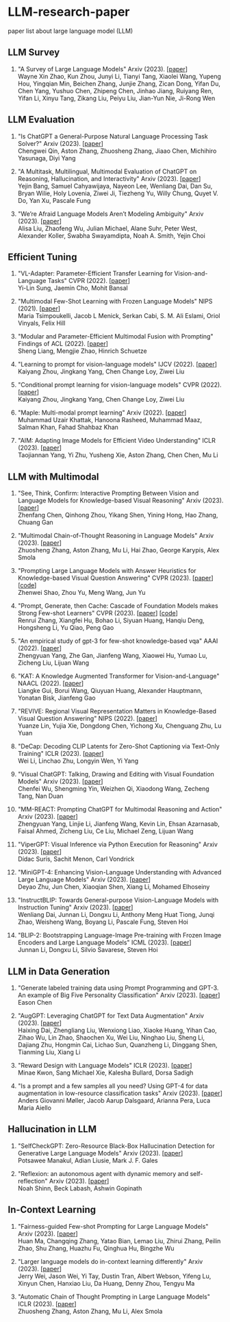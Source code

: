 # LLM-research-paper
paper list about large language model (LLM)

## LLM Survey

1. "A Survey of Large Language Models"
    Arxiv (2023).
    [[paper](https://arxiv.org/abs/2303.18223)] <br />
    Wayne Xin Zhao, Kun Zhou, Junyi Li, Tianyi Tang, Xiaolei Wang, Yupeng Hou, Yingqian Min, Beichen Zhang, Junjie Zhang, Zican Dong, Yifan Du, Chen Yang, Yushuo Chen, Zhipeng Chen, Jinhao Jiang, Ruiyang Ren, Yifan Li, Xinyu Tang, Zikang Liu, Peiyu Liu, Jian-Yun Nie, Ji-Rong Wen

## LLM Evaluation

1. "Is ChatGPT a General-Purpose Natural Language Processing Task Solver?"
    Arxiv (2023).
    [[paper](https://arxiv.org/abs/2302.06476)] <br />
    Chengwei Qin, Aston Zhang, Zhuosheng Zhang, Jiaao Chen, Michihiro Yasunaga, Diyi Yang
  
2. "A Multitask, Multilingual, Multimodal Evaluation of ChatGPT on Reasoning, Hallucination, and Interactivity"
    Arxiv (2023).
    [[paper](https://arxiv.org/abs/2302.04023)] <br />
    Yejin Bang, Samuel Cahyawijaya, Nayeon Lee, Wenliang Dai, Dan Su, Bryan Wilie, Holy Lovenia, Ziwei Ji, Tiezheng Yu, Willy Chung, Quyet V. Do, Yan Xu, Pascale Fung

3. "We’re Afraid Language Models Aren’t Modeling Ambiguity"
    Arxiv (2023).
    [[paper](https://arxiv.org/pdf/2304.14399.pdf)] <br />
    Alisa Liu, Zhaofeng Wu, Julian Michael, Alane Suhr, Peter West, Alexander Koller, Swabha Swayamdipta, Noah A. Smith, Yejin Choi

## Efficient Tuning

1. "VL-Adapter: Parameter-Efficient Transfer Learning for Vision-and-Language Tasks"
    CVPR (2022).
    [[paper](https://arxiv.org/abs/2112.06825)] <br />
    Yi-Lin Sung, Jaemin Cho, Mohit Bansal

2. "Multimodal Few-Shot Learning with Frozen Language Models"
    NIPS (2021).
    [[paper](https://proceedings.neurips.cc/paper/2021/file/01b7575c38dac42f3cfb7d500438b875-Paper.pdf)] <br />
    Maria Tsimpoukelli, Jacob L Menick, Serkan Cabi, S. M. Ali Eslami, Oriol Vinyals, Felix Hill
    

3. "Modular and Parameter-Efficient Multimodal Fusion with Prompting"
    Findings of ACL (2022).
    [[paper](https://aclanthology.org/2022.findings-acl.234/)] <br />
    Sheng Liang, Mengjie Zhao, Hinrich Schuetze

4. "Learning to prompt for vision-language models"
    IJCV (2022).
    [[paper](https://arxiv.org/pdf/2109.01134.pdf)] <br />
    Kaiyang Zhou, Jingkang Yang, Chen Change Loy, Ziwei Liu 
    
5. "Conditional prompt learning for vision-language models"
    CVPR (2022).
    [[paper](https://openaccess.thecvf.com/content/CVPR2022/papers/Zhou_Conditional_Prompt_Learning_for_Vision-Language_Models_CVPR_2022_paper.pdf)] <br />
    Kaiyang Zhou, Jingkang Yang, Chen Change Loy, Ziwei Liu
    
6. "Maple: Multi-modal prompt learning"
    Arxiv (2022).
    [[paper](https://arxiv.org/pdf/2210.03117.pdf)] <br />
    Muhammad Uzair Khattak, Hanoona Rasheed, Muhammad Maaz, Salman Khan, Fahad Shahbaz Khan
    
7. "AIM: Adapting Image Models for Efficient Video Understanding"
    ICLR (2023).
    [[paper](https://arxiv.org/abs/2302.03024)] <br />
    Taojiannan Yang, Yi Zhu, Yusheng Xie, Aston Zhang, Chen Chen, Mu Li

## LLM with Multimodal 

1. "See, Think, Confirm: Interactive Prompting Between Vision and Language Models for Knowledge-based Visual Reasoning"
    Arxiv (2023).
    [[paper](https://arxiv.org/pdf/2301.05226.pdf)] <br />
    Zhenfang Chen, Qinhong Zhou, Yikang Shen, Yining Hong, Hao Zhang, Chuang Gan
    
2. "Multimodal Chain-of-Thought Reasoning in Language Models"
    Arxiv (2023).
    [[paper](https://arxiv.org/abs/2302.00923)] <br />
    Zhuosheng Zhang, Aston Zhang, Mu Li, Hai Zhao, George Karypis, Alex Smola
    
3. "Prompting Large Language Models with Answer Heuristics for Knowledge-based Visual Question Answering"
    CVPR (2023).
    [[paper](https://arxiv.org/abs/2303.01903)]
    [[code](https://github.com/MILVLG/prophet)] <br />
    Zhenwei Shao, Zhou Yu, Meng Wang, Jun Yu
    
4. "Prompt, Generate, then Cache: Cascade of Foundation Models makes Strong Few-shot Learners"
    CVPR (2023).
    [[paper](https://arxiv.org/abs/2303.02151)]
    [[code](https://github.com/ZrrSkywalker/CaFo)] <br />
    Renrui Zhang, Xiangfei Hu, Bohao Li, Siyuan Huang, Hanqiu Deng, Hongsheng Li, Yu Qiao, Peng Gao
    
5. "An empirical study of gpt-3 for few-shot knowledge-based vqa"
    AAAI (2022).
    [[paper](https://arxiv.org/abs/2109.05014)] <br />
    Zhengyuan Yang, Zhe Gan, Jianfeng Wang, Xiaowei Hu, Yumao Lu, Zicheng Liu, Lijuan Wang
    
6. "KAT: A Knowledge Augmented Transformer for Vision-and-Language"
    NAACL (2022).
    [[paper](https://aclanthology.org/2022.naacl-main.70/)] <br />
    Liangke Gui, Borui Wang, Qiuyuan Huang, Alexander Hauptmann, Yonatan Bisk, Jianfeng Gao
    
7. "REVIVE: Regional Visual Representation Matters in Knowledge-Based Visual Question Answering"
    NIPS (2022).
    [[paper](https://arxiv.org/abs/2206.01201)] <br />
    Yuanze Lin, Yujia Xie, Dongdong Chen, Yichong Xu, Chenguang Zhu, Lu Yuan
    
8. "DeCap: Decoding CLIP Latents for Zero-Shot Captioning via Text-Only Training"
    ICLR (2023).
    [[paper](https://arxiv.org/abs/2303.03032)] <br />
    Wei Li, Linchao Zhu, Longyin Wen, Yi Yang

9. "Visual ChatGPT: Talking, Drawing and Editing with Visual Foundation Models"
    Arxiv (2023).
    [[paper](https://arxiv.org/abs/2303.04671)] <br />
    Chenfei Wu, Shengming Yin, Weizhen Qi, Xiaodong Wang, Zecheng Tang, Nan Duan
    
10. "MM-REACT: Prompting ChatGPT for Multimodal Reasoning and Action"
    Arxiv (2023).
    [[paper](https://arxiv.org/abs/2303.11381)] <br />
    Zhengyuan Yang, Linjie Li, Jianfeng Wang, Kevin Lin, Ehsan Azarnasab, Faisal Ahmed, Zicheng Liu, Ce Liu, Michael Zeng, Lijuan Wang

11. "ViperGPT: Visual Inference via Python Execution for Reasoning"
    Arxiv (2023).
    [[paper](https://arxiv.org/abs/2303.08128)] <br />
    Dídac Surís, Sachit Menon, Carl Vondrick

12. "MiniGPT-4: Enhancing Vision-Language Understanding with Advanced Large Language Models"
    Arxiv (2023).
    [[paper](https://arxiv.org/abs/2304.10592)] <br />
    Deyao Zhu, Jun Chen, Xiaoqian Shen, Xiang Li, Mohamed Elhoseiny
    
13. "InstructBLIP: Towards General-purpose Vision-Language Models with Instruction Tuning"
    Arxiv (2023).
    [[paper](https://arxiv.org/abs/2305.06500)] <br />
    Wenliang Dai, Junnan Li, Dongxu Li, Anthony Meng Huat Tiong, Junqi Zhao, Weisheng Wang, Boyang Li, Pascale Fung, Steven Hoi

14. "BLIP-2: Bootstrapping Language-Image Pre-training with Frozen Image Encoders and Large Language Models"
    ICML (2023).
    [[paper](https://arxiv.org/abs/2301.12597)] <br />
    Junnan Li, Dongxu Li, Silvio Savarese, Steven Hoi


## LLM in Data Generation 

1. "Generate labeled training data using Prompt Programming and GPT-3. An example of Big Five Personality Classification"
    Arxiv (2023).
    [[paper](https://arxiv.org/ftp/arxiv/papers/2303/2303.12279.pdf)] <br />
    Eason Chen
    
2. "AugGPT: Leveraging ChatGPT for Text Data Augmentation"
    Arxiv (2023).
    [[paper](https://arxiv.org/abs/2302.13007)] <br />
    Haixing Dai, Zhengliang Liu, Wenxiong Liao, Xiaoke Huang, Yihan Cao, Zihao Wu, Lin Zhao, Shaochen Xu, Wei Liu, Ninghao Liu, Sheng Li, Dajiang Zhu, Hongmin Cai, Lichao Sun, Quanzheng Li, Dinggang Shen, Tianming Liu, Xiang Li

3. "Reward Design with Language Models"
    ICLR (2023).
    [[paper](https://arxiv.org/pdf/2303.00001.pdf)] <br />
    Minae Kwon, Sang Michael Xie, Kalesha Bullard, Dorsa Sadigh

4. "Is a prompt and a few samples all you need? Using GPT-4 for data augmentation in low-resource classification tasks"
    Arxiv (2023).
    [[paper](https://arxiv.org/abs/2304.13861)] <br />
    Anders Giovanni Møller, Jacob Aarup Dalsgaard, Arianna Pera, Luca Maria Aiello

## Hallucination in LLM

1. "SelfCheckGPT: Zero-Resource Black-Box Hallucination Detection for Generative Large Language Models"
    Arxiv (2023).
    [[paper](https://arxiv.org/pdf/2303.08896.pdf)] <br />
    Potsawee Manakul, Adian Liusie, Mark J. F. Gales

2. "Reflexion: an autonomous agent with dynamic memory and self-reflection"
    Arxiv (2023).
    [[paper](https://arxiv.org/pdf/2303.11366.pdf)] <br />
    Noah Shinn, Beck Labash, Ashwin Gopinath
    
## In-Context Learning

1. "Fairness-guided Few-shot Prompting for Large Language Models"
    Arxiv (2023).
    [[paper](https://arxiv.org/pdf/2303.13217.pdf)] <br />
    Huan Ma, Changqing Zhang, Yatao Bian, Lemao Liu, Zhirui Zhang, Peilin Zhao, Shu Zhang, Huazhu Fu, Qinghua Hu, Bingzhe Wu

2. "Larger language models do in-context learning differently"
    Arxiv (2023).
    [[paper](https://arxiv.org/pdf/2303.03846.pdf)] <br />
    Jerry Wei, Jason Wei, Yi Tay, Dustin Tran, Albert Webson, Yifeng Lu, Xinyun Chen, Hanxiao Liu, Da Huang, Denny Zhou, Tengyu Ma
    
3. "Automatic Chain of Thought Prompting in Large Language Models"
    ICLR (2023).
    [[paper](https://arxiv.org/pdf/2210.03493.pdf)] <br />
    Zhuosheng Zhang, Aston Zhang, Mu Li, Alex Smola
    
